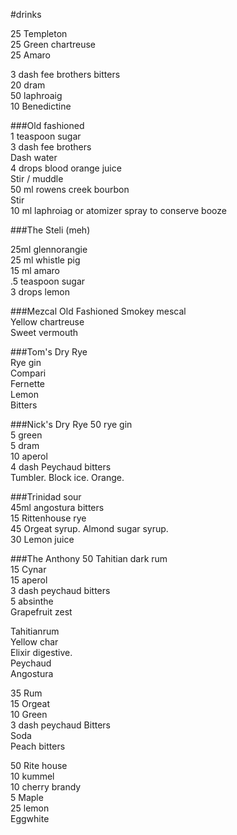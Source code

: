 #drinks

25 Templeton  
25 Green chartreuse  
25 Amaro  


3 dash fee brothers bitters  
20 dram  
50 laphroaig  
10 Benedictine  


###Old fashioned  
1 teaspoon sugar  
3 dash fee brothers  
Dash water  
4 drops blood orange juice  
Stir / muddle  
50 ml rowens creek bourbon  
Stir  
10 ml laphroiag  or atomizer spray to conserve booze



###The Steli (meh)

25ml glennorangie  
25 ml whistle pig  
15 ml amaro  
.5 teaspoon sugar  
3 drops lemon  


###Mezcal Old Fashioned
Smokey mescal  
Yellow chartreuse   
Sweet vermouth  


###Tom's Dry Rye  
Rye gin  
Compari  
Fernette  
Lemon  
Bitters  

###Nick's Dry Rye
50 rye gin  
5 green  
5 dram  
10 aperol  
4 dash Peychaud bitters  
Tumbler. Block ice. Orange.   


###Trinidad sour  
45ml angostura bitters  
15 Rittenhouse rye  
45 Orgeat syrup. Almond sugar syrup.   
30 Lemon juice  

###The Anthony
50 Tahitian dark rum  
15 Cynar  
15 aperol  
3 dash peychaud bitters  
5 absinthe   
Grapefruit zest   


Tahitianrum  
Yellow char  
Elixir digestive.   
Peychaud  
Angostura  

35 Rum  
15 Orgeat  
10 Green  
3 dash peychaud Bitters  
Soda  
Peach bitters  

50 Rite house  
10 kummel  
10 cherry brandy  
5 Maple  
25 lemon  
Eggwhite  




